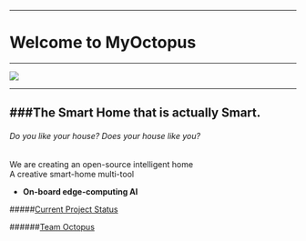 ___  

#                 **Welcome to MyOctopus**
---

<img src="http://4.bp.blogspot.com/-7fqLH4KRemk/VaDQPEalsoI/AAAAAAAAAIw/6yRAhHkeEkw/s1600/myOctupus002-08logoonly.png">


***  

###**The Smart Home that is actually Smart.**  
---

######  *Do you like your house? Does your house like you?*
  
We are creating an open-source intelligent home  
  A creative smart-home multi-tool  



* **On-board edge-computing AI** 







#####[Current Project Status](https://github.com/wawrow/myoctopus/wiki/PROJECT-STATUS:)  
  
  
######[Team Octopus](https://github.com/wawrow/myoctopus/wiki/Team-Octopus)
